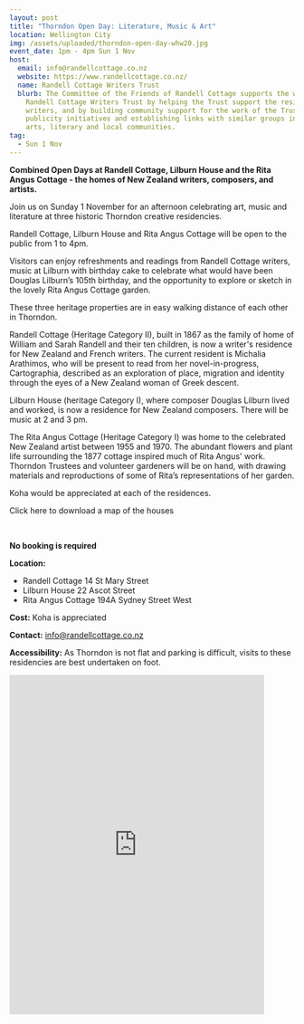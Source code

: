 ```yaml
---
layout: post
title: "Thorndon Open Day: Literature, Music & Art"
location: Wellington City
img: /assets/uploaded/thorndon-open-day-whw20.jpg
event_date: 1pm - 4pm Sun 1 Nov
host:
  email: info@randellcottage.co.nz
  website: https://www.randellcottage.co.nz/
  name: Randell Cottage Writers Trust
  blurb: The Committee of the Friends of Randell Cottage supports the work of the
    Randell Cottage Writers Trust by helping the Trust support the resident
    writers, and by building community support for the work of the Trust through
    publicity initiatives and establishing links with similar groups in the
    arts, literary and local communities.
tag:
  - Sun 1 Nov
---
```

**Combined Open Days at Randell Cottage, Lilburn House and the Rita Angus Cottage - the homes of New Zealand writers, composers, and artists.**

Join us on Sunday 1 November for an afternoon celebrating art, music and literature at three historic Thorndon creative residencies.

Randell Cottage, Lilburn House and Rita Angus Cottage will be open to the public from 1 to 4pm.

Visitors can enjoy refreshments and readings from Randell Cottage writers, music at Lilburn with birthday cake to celebrate what would have been Douglas Lilburn’s 105th birthday, and the opportunity to explore or sketch in the lovely Rita Angus Cottage garden.

These three heritage properties are in easy walking distance of each other in Thorndon.

Randell Cottage (Heritage Category II), built in 1867 as the family of home of William and Sarah Randell and their ten children, is now a writer's residence for New Zealand and French writers. The current resident is Michalia Arathimos, who will be present to read from her novel-in-progress, Cartographia, described as an exploration of place, migration and identity through the eyes of a New Zealand woman of Greek descent.

Lilburn House (heritage Category I), where composer Douglas Lilburn lived and worked, is now a residence for New Zealand composers. There will be music at 2 and 3 pm.

The Rita Angus Cottage (Heritage Category I) was home to the celebrated New Zealand artist between 1955 and 1970. The abundant flowers and plant life surrounding the 1877 cottage inspired much of Rita Angus' work. Thorndon Trustees and volunteer gardeners will be on hand, with drawing materials and reproductions of some of Rita’s representations of her garden.

Koha would be appreciated at each of the residences.

Click here to download a map of the houses

<br>

**No booking is required**

**Location:** 

* Randell Cottage 14 St Mary Street
* Lilburn House 22 Ascot Street
* Rita Angus Cottage 194A Sydney Street West

**Cost:** Koha is appreciated 

**Contact:** info@randellcottage.co.nz

**Accessibility:** As Thorndon is not flat and parking is difficult, visits to these residencies are best undertaken on foot.

<iframe src="https://www.facebook.com/plugins/page.php?href=https%3A%2F%2Fwww.facebook.com%2FRandellCottage%2F&tabs=timeline&width=450&height=650&small_header=true&adapt_container_width=true&hide_cover=true&show_facepile=true&appId" width="450" height="600" style="border:none;overflow:hidden" scrolling="no" frameborder="0" allowTransparency="true" allow="encrypted-media"></iframe>